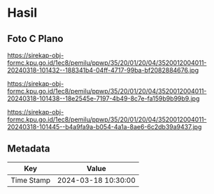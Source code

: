 # Hasil

## Foto C Plano

https://sirekap-obj-formc.kpu.go.id/1ec8/pemilu/ppwp/35/20/01/20/04/3520012004011-20240318-101432--188341b4-04ff-4717-99ba-bf2082884676.jpg

https://sirekap-obj-formc.kpu.go.id/1ec8/pemilu/ppwp/35/20/01/20/04/3520012004011-20240318-101438--18e2545e-7197-4b49-8c7e-fa159b9b99b9.jpg

https://sirekap-obj-formc.kpu.go.id/1ec8/pemilu/ppwp/35/20/01/20/04/3520012004011-20240318-101445--b4a9fa9a-b054-4a1a-8ae6-6c2db39a9437.jpg


## Metadata

| Key        | Value               |
| ---------- | ------------------- |
| Time Stamp | 2024-03-18 10:30:00 |



